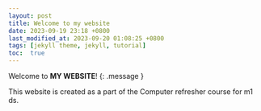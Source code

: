 ```yaml
---
layout: post
title: Welcome to my website
date: 2023-09-19 23:18 +0800
last_modified_at: 2023-09-20 01:08:25 +0800
tags: [jekyll theme, jekyll, tutorial]
toc:  true
---
```

Welcome to **MY WEBSITE**! 
{: .message }

This website is created as a part of the Computer refresher course for m1 ds.

